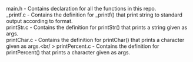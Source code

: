 main.h - Contains declaration for all the functions in this repo.<br />
_printf.c - Contains the definition for _printf() that print string to standard output according to format.<br />
printStr.c - Contains the definition for printStr() that prints a string given as args.<br />
printChar.c - Contains the definition for printChar() that prints a character given as args.<br/ >
printPercent.c - Contains the definition for printPercent() that prints a character given as args.<br />
